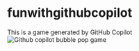 # funwithgithubcopilot
This is a game generated by GitHub Copilot
![Github copilot bubble pop game](https://github.com/user-attachments/assets/2f193b42-4300-41bc-a8c3-1bf87fd7c812)
